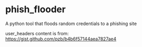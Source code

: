 # phish_flooder
A python tool that floods random credentials to a phishing site

user_headers content is from: https://gist.github.com/pzb/b4b6f57144aea7827ae4
